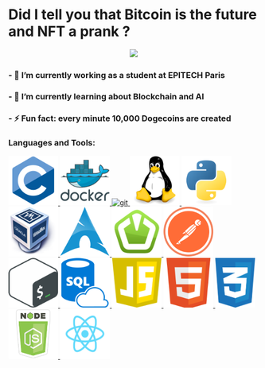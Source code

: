 # Did I tell you that Bitcoin is the future and NFT a prank ?
<p align="center">
  <img src="https://github-readme-stats.vercel.app/api?username=Clement-Mikula&show_icons=true">
</p>

### - 🔭 I’m currently working as a student at EPITECH Paris
### - 🌱 I’m currently learning about Blockchain and AI
### - ⚡ Fun fact: every minute 10,000 Dogecoins are created



<h3 align="left">Languages and Tools:</h3>
<p align="left">
  <a href="https://www.cprogramming.com/" target="_blank"> <img src="https://raw.githubusercontent.com/devicons/devicon/master/icons/c/c-original.svg" alt="c" width="100" height="100"/> </a>
  <a href="https://www.docker.com/" target="_blank"> <img src="https://raw.githubusercontent.com/devicons/devicon/master/icons/docker/docker-original-wordmark.svg" alt="docker" width="100" height="100"/> </a>
  <a href="https://git-scm.com/" target="_blank"> <img src="https://www.vectorlogo.zone/logos/git-scm/git-scm-icon.svg" alt="git" width="100" height="100"/> </a>
  <a href="https://www.linux.org/" target="_blank"> <img src="https://raw.githubusercontent.com/devicons/devicon/master/icons/linux/linux-original.svg" alt="linux" width="100" height="100"/> </a>
  <a href="https://www.python.org" target="_blank"> <img src="https://raw.githubusercontent.com/devicons/devicon/master/icons/python/python-original.svg" alt="python" width="100" height="100"/> </a>
  <a href="https://www.virtualbox.org" target="_blank"> <img src="Virtualbox_logo.png?raw=true" alt="VirtualBox" width="100" height="100"/> </a>
  <a href="https://archlinux.org" target="_blank"> <img src="Archlinux.png?raw=true" alt="ArchLinux" width="100" height="100"/> </a>
  <a href="https://www.sfml-dev.org" target="_blank"> <img src="SFML.png?raw=true" alt="CSFML" width="100" height="100"/> </a>
  <a href="https://www.postman.com" target="_blank"> <img src="postman.png?raw=true" alt="Postman" width="100" height="100"/> </a>
  <a href="https://fr.wikipedia.org/wiki/Bourne-Again_shell" target="_blank"> <img src="bash.png?raw=true" alt="Bash" width="100" height="100"/> </a>
  <a href="https://sql.sh" target="_blank"> <img src="sql2.png?raw=true" alt="SQL" width="100" height="100"/> </a>
  <a href="https://developer.mozilla.org/fr/docs/Web/JavaScript" target="_blank"> <img src="js.png?raw=true" alt="JavaScript" width="100" height="100"/> </a>
  <a href="https://developer.mozilla.org/fr/docs/Web/HTML" target="_blank"> <img src="html.png?raw=true" alt="HTML" width="100" height="100"/> </a>
  <a href="https://developer.mozilla.org/fr/docs/Web/CSS" target="_blank"> <img src="css.png?raw=true" alt="CSS" width="80" height="100"/> </a>
  <a href="https://nodejs.org/en/" target="_blank"> <img src="node.png?raw=true" alt="Node" width="100" height="100"/> </a>
  <a href="https://fr.reactjs.org/" target="_blank"> <img src="react.png?raw=true" alt="React" width="100" height="100"/> </a>


</p>
